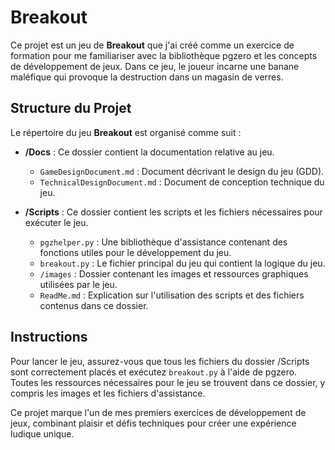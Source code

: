 # Breakout

Ce projet est un jeu de **Breakout** que j'ai créé comme un exercice de formation pour me familiariser avec la bibliothèque pgzero et les concepts de développement de jeux. Dans ce jeu, le joueur incarne une banane maléfique qui provoque la destruction dans un magasin de verres.

## Structure du Projet

Le répertoire du jeu **Breakout** est organisé comme suit :

- **/Docs** : Ce dossier contient la documentation relative au jeu.
  - `GameDesignDocument.md` : Document décrivant le design du jeu (GDD).
  - `TechnicalDesignDocument.md` : Document de conception technique du jeu.
  
- **/Scripts** : Ce dossier contient les scripts et les fichiers nécessaires pour exécuter le jeu.
  - `pgzhelper.py` : Une bibliothèque d'assistance contenant des fonctions utiles pour le développement du jeu.
  - `breakout.py` : Le fichier principal du jeu qui contient la logique du jeu.
  - `/images` : Dossier contenant les images et ressources graphiques utilisées par le jeu.
  - `ReadMe.md` : Explication sur l'utilisation des scripts et des fichiers contenus dans ce dossier.

## Instructions

Pour lancer le jeu, assurez-vous que tous les fichiers du dossier /Scripts sont correctement placés et exécutez `breakout.py` à l'aide de pgzero. Toutes les ressources nécessaires pour le jeu se trouvent dans ce dossier, y compris les images et les fichiers d'assistance.

Ce projet marque l'un de mes premiers exercices de développement de jeux, combinant plaisir et défis techniques pour créer une expérience ludique unique.

